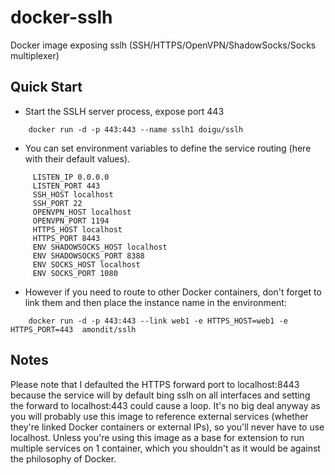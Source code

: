 # docker-sslh
Docker image exposing sslh (SSH/HTTPS/OpenVPN/ShadowSocks/Socks multiplexer) 

## Quick Start

* Start the SSLH server process, expose port 443

```
    docker run -d -p 443:443 --name sslh1 doigu/sslh
```

* You can set environment variables to define the service routing (here with their default values).

```
     LISTEN_IP 0.0.0.0
     LISTEN_PORT 443
     SSH_HOST localhost
     SSH_PORT 22
     OPENVPN_HOST localhost
     OPENVPN_PORT 1194
     HTTPS_HOST localhost
     HTTPS_PORT 8443
     ENV SHADOWSOCKS_HOST localhost
     ENV SHADOWSOCKS_PORT 8388
     ENV SOCKS_HOST localhost
     ENV SOCKS_PORT 1080
```

* However if you need to route to other Docker containers, don't forget to link them and then place the instance name in the environment:
 
```
    docker run -d -p 443:443 --link web1 -e HTTPS_HOST=web1 -e HTTPS_PORT=443  amondit/sslh
```

## Notes

Please note that I defaulted the HTTPS forward port to localhost:8443 because the service will by default bing sslh on all interfaces and setting the forward to localhost:443 could cause a loop. It's no big deal anyway as you will probably use this image to reference external services (whether they're linked Docker containers or external IPs), so you'll never have to use localhost. Unless you're using this image as a base for extension to run multiple services on 1 container, which you shouldn't as it would be against the philosophy of Docker.
